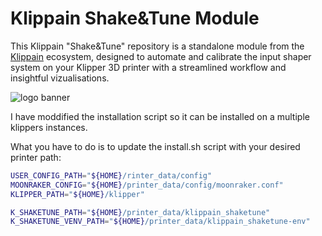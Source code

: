 # Klippain Shake&Tune Module

This Klippain "Shake&Tune" repository is a standalone module from the [Klippain](https://github.com/Frix-x/klippain) ecosystem, designed to automate and calibrate the input shaper system on your Klipper 3D printer with a streamlined workflow and insightful vizualisations.

![logo banner](./docs/banner.png)

I have moddified the installation script so it can be installed on a multiple klippers instances.

What you have to do is to update the install.sh script with your desired printer path:
```bash
USER_CONFIG_PATH="${HOME}/rinter_data/config"
MOONRAKER_CONFIG="${HOME}/printer_data/config/moonraker.conf"
KLIPPER_PATH="${HOME}/klipper"

K_SHAKETUNE_PATH="${HOME}/printer_data/klippain_shaketune"
K_SHAKETUNE_VENV_PATH="${HOME}/printer_data/klippain_shaketune-env"
```

